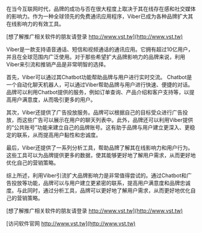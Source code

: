在当今互联网时代，品牌的成功与否在很大程度上取决于其在线存在感和社交媒体的影响力。作为一种全球领先的免费通讯应用程序，Viber已成为各种品牌扩大其在线影响力的有效工具。

[想了解推广相关软件的朋友请登录 http://www.vst.tw](http://www.vst.tw)

Viber是一款支持语音通话、短信和视频通话的通讯应用。它拥有超过10亿用户，并且在全球范围内广泛使用。对于那些希望扩大品牌影响力的品牌来说，利用Viber来引流和推销产品是非常明智的选择。

首先，Viber可以通过其Chatbot功能帮助品牌与用户进行实时交流。 Chatbot是一个自动化聊天机器人，可以通过Viber帮助品牌与用户进行快速、便捷的对话。品牌可以利用Chatbot提供的服务，例如订单查询、产品介绍和客户支持等，以提高用户满意度，从而吸引更多的用户。

其次，Viber还提供了广告投放服务。品牌可以根据自己的目标受众进行广告投放，而这些广告可以展示在用户的聊天列表中。此外，品牌还可以利用Viber提供的“公共账号”功能来建立自己的品牌账号。这有助于品牌与用户建立更深入、更稳定的联系，从而提高用户黏性和忠诚度。

最后，Viber还提供了一系列分析工具，帮助品牌了解其在线影响力和用户行为。这些工具可以为品牌提供更多的数据，使其能够更好地了解用户需求，从而更好地优化自己的营销策略。

综上所述，利用Viber引流扩大品牌影响力是非常值得尝试的。通过Chatbot和广告投放等功能，品牌可以与用户建立更紧密的联系，提高用户满意度和品牌忠诚度。与此同时，通过分析工具，品牌可以更好地了解用户需求，从而更好地优化自己的营销策略。

[想了解推广相关软件的朋友请登录 http://www.vst.tw](http://www.vst.tw)


[访问软件官网 http://www.vst.tw](http://www.vst.tw)
